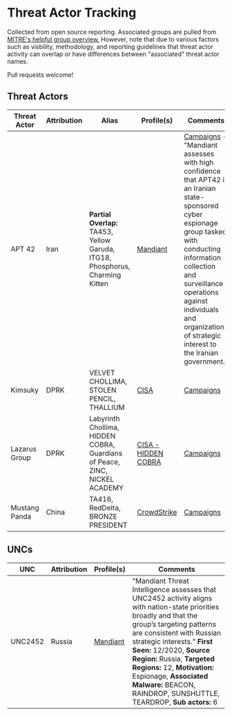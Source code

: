 # Threat Actor Tracking

Collected from open source reporting. Associated groups are pulled from [MITRE's helpful group overview.](https://attack.mitre.org/groups/) However, note that due to various factors such as visbility, methodology, and reporting guidelines that threat actor activity can overlap or have differences between "associated" threat actor names.

Pull requests welcome!

## Threat Actors
| Threat Actor | Attribution | Alias | Profile(s) | Comments |
| ------------ | ------------| ----- | ---------- | -------- |
| APT 42 | Iran | **Partial Overlap:** TA453, Yellow Garuda, ITG18, Phosphorus, Charming Kitten | [Mandiant](https://www.mandiant.com/media/17826) | [Campaigns](https://github.com/IntelCorgi/Threat_Actor_Profiles/blob/master/campaigns/APT42.md) - "Mandiant assesses with high confidence that APT42 is an Iranian state-sponsored cyber espionage group tasked with conducting information collection and surveillance operations against individuals and organizations of strategic interest to the Iranian government."| 
| Kimsuky | DPRK | VELVET CHOLLIMA, STOLEN PENCIL, THALLIUM | [CISA](https://www.cisa.gov/uscert/ncas/alerts/aa20-301a) | [Campaigns](https://github.com/IntelCorgi/Threat_Actor_Profiles/blob/master/campaigns/Kimsuky.md) |
| Lazarus Group | DPRK | Labyrinth Chollima, HIDDEN COBRA, Guardians of Peace, ZINC, NICKEL ACADEMY | [CISA - HIDDEN COBRA](https://www.cisa.gov/uscert/northkorea) | [Campaigns](https://github.com/IntelCorgi/Threat_Actor_Profiles/blob/master/campaigns/Lazarus.md) |
| Mustang Panda | China | TA416, RedDelta, BRONZE PRESIDENT | [CrowdStrike](https://www.crowdstrike.com/blog/meet-crowdstrikes-adversary-of-the-month-for-june-mustang-panda/) | [Campaigns](https://github.com/IntelCorgi/Threat_Actor_Profiles/blob/master/campaigns/Mustang_Panda.md) |


## UNCs
| UNC | Attribution | Profile(s) | Comments |
| --- | ----------- | ---------- | -------- |
| UNC2452 | Russia | [Mandiant](https://www.mandiant.com/resources/insights/uncategorized-unc-threat-groups) | "Mandiant Threat Intelligence assesses that UNC2452 activity aligns with nation-state priorities broadly and that the group’s targeting patterns are consistent with Russian strategic interests." **First Seen:** 12/2020, **Source Region:** Russia, **Targeted Regions:** 12, **Motivation:** Espionage, **Associated Malware:** BEACON, RAINDROP, SUNSHUTTLE, TEARDROP, **Sub actors:** 6   |